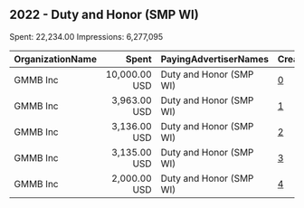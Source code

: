 ## 2022 - Duty and Honor (SMP WI) 
Spent: 22,234.00
Impressions: 6,277,095

|OrganizationName|Spent|PayingAdvertiserNames|CreativeUrls|Impressions|Genders|AgeBrackets|CountryCodes|BillingAddresses|CandidateBallotInformation|
|:---|---:|:---|:---|---:|:---|:---|:---|:---|:---|
|GMMB  Inc|10,000.00 USD|Duty and Honor (SMP WI)|[0](https://www.snap.com/political-ads/asset/be749b4459beda09d6e78314cd09b8efbeb01697b76264ff82f956e44cf2c208?mediaType=mp4)|2,790,356||18-35|united states|"3050 K Street,Washington,20007,US"||
|GMMB  Inc|3,963.00 USD|Duty and Honor (SMP WI)|[1](https://www.snap.com/political-ads/asset/3bfc488d0cc9643ddbd2ff7723cfae0c7eedbaac3d4cfc40c2b3da02a56e1f4b?mediaType=mp4)|1,229,733||18-45|united states|"3050 K Street,Washington,20007,US"|Senate Majority PAC|
|GMMB  Inc|3,136.00 USD|Duty and Honor (SMP WI)|[2](https://www.snap.com/political-ads/asset/3bfc488d0cc9643ddbd2ff7723cfae0c7eedbaac3d4cfc40c2b3da02a56e1f4b?mediaType=mp4)|958,684||18-45|united states|"3050 K Street,Washington,20007,US"|Senate Majority PAC|
|GMMB  Inc|3,135.00 USD|Duty and Honor (SMP WI)|[3](https://www.snap.com/political-ads/asset/3bfc488d0cc9643ddbd2ff7723cfae0c7eedbaac3d4cfc40c2b3da02a56e1f4b?mediaType=mp4)|737,433||18-45|united states|"3050 K Street,Washington,20007,US"|Senate Majority PAC|
|GMMB  Inc|2,000.00 USD|Duty and Honor (SMP WI)|[4](https://www.snap.com/political-ads/asset/0ce68aa590832a5f441a996b91bfd7090499223fcfc306635df9e934d6039ffe?mediaType=mp4)|560,889||18-35|united states|"3050 K Street,Washington,20007,US"||
